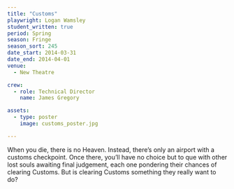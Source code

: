 ```yaml
---
title: "Customs"
playwright: Logan Wamsley
student_written: true
period: Spring
season: Fringe
season_sort: 245
date_start: 2014-03-31
date_end: 2014-04-01
venue:
  - New Theatre

crew:
  - role: Technical Director
    name: James Gregory

assets:
  - type: poster
    image: customs_poster.jpg

---
```


When you die, there is no Heaven. Instead, there’s only an airport with a customs checkpoint. Once there, you’ll have no choice but to que with other lost souls awaiting final judgement, each one pondering their chances of clearing Customs. But is clearing Customs something they really want to do?
